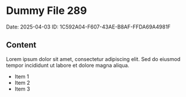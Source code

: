 # Dummy File 289

Date: 2025-04-03
ID: 1C592A04-F607-43AE-B8AF-FFDA69A4981F

## Content

Lorem ipsum dolor sit amet, consectetur adipiscing elit.
Sed do eiusmod tempor incididunt ut labore et dolore magna aliqua.

* Item 1
* Item 2
* Item 3
